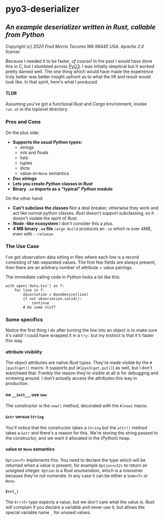 # pyo3-deserializer
## _An example deserializer written in Rust, callable from Python_

_Copyright (c) 2020 Fred Morris Tacoma WA 98445 USA. Apache 2.0 license_

Because I needed it to be faster, _of course!_ In the past I would have done this in _C_, but I stumbled across [PyO3](https://github.com/pyo3/pyo3).
I was initially skeptical but it worked pretty darned well. The one thing which would have made the experience truly better was better insight
upfront as to what the lift and result would look like. In that spirit, here's what I produced.

#### TLDR

Assuming you've got a functional _Rust_ and _Cargo_ environment, invoke `run.sh` in the toplevel directory.

### Pros and Cons

On the plus side:

* **Supports the usual _Python_ types:**
  * strings
  * ints and floats
  * lists
  * tuples
  * dicts
  * value-or-`None` semantics
* **Doc strings**
* **Lets you create _Python_ classes in _Rust_**
* **Binary `.so` imports as a "typical" _Python_ module**

On the other hand:

* **Can't subclass the classes** Not a deal breaker, otherwise they work and act like normal python classes. _Rust_ doesn't support subclassing, so it doesn't violate the spirit of _Rust_.
* **_Node_ -like ecosystem** I don't consider this a plus.
* **4 MB binary `.so` file** `cargo build` produces an `.so` which is over 4MB, even with `--release`.

### The Use Case

I've got observation data sitting in files where each line is a record consisting of tab-separated values. The first few fields are always
present, then there are an arbitrary number of attribute + value pairings.

The immediate calling code in _Python_ looks a lot like this:

```
with open('data.tsv') as f:
    for line in f:
        observation = BaseDevice(line)
        if not observation.valid():
            continue
        # Do some stuff
```

### Some specifics

Notice the first thing I do after turning the line into an object is to make sure it's valid! I could have wrapped it in a `try:` but my instinct
is that it's faster this way.

#### attribute visibility

The object attributes are native _Rust_ types. They're made visible by the `#[pyo3(get)]` macro. It supports put (`#[pyo3(get,put)]`) as well, but
I don't want/need that. Frankly the reason they're visible at all is for debugging and screwing around. I don't actually access the attributes
this way in production.

#### no `__init__`, use `new`

The constructor is the `new()` method, decorated with the `#[new]` macro.

#### `&str` versus `String`

You'll notice that the constructor takes a `String` but the `attr()` method takes a `&str` and there's a reason for this. We're storing the string passed
to the constructor, and we want it allocated in the (_Python_) heap.

#### value or `None` semantics

`Option<T>` implements this. You need to declare the type which will be returned when a value is present, for example `Option<u32>` to return an
unsigned integer. `Option` is a Rust _enumeration_, which is a misnomer because they're not numerate. In any case it can be either a `Some<T>` or `None`.

#### `Err(_)`

The `Err<T>` type expects a value, but we don't care what the value is. _Rust_ will complain if you declare a variable and never use it, but
allows the special variable name `_` for unused values.
